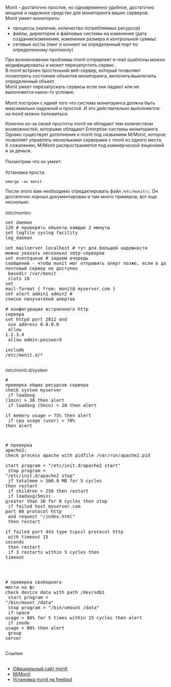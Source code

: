 Monit - достаточно простое, но одновременно удобное, достаточно мощное и надежное средство для мониторинга ваших серверов.<br>Monit умеет мониторить:<br><ul><li>процессы (наличие, количество потребляемых ресурсов)</li><li>файлы, директории и файловые системы на изменения (дата создания/изменения, изменения размера и контрольной суммы)</li><li>сетевые хосты (пинг и коннект на определенный порт по определенному протоколу)</li></ul>При возникновении проблемы monit отправляет e-mail (шаблоны можно модифицировать) и может перезапустить сервис.<br>В monit встроен простенький веб-сервер, который позволяет посмотреть состояние объектов мониторинга, включить/выключить определенный объект.<br>Monit умеет перезапускать сервисы если они падают или не выполняется какое-то условие.<br><br>Monit построен с идеей того что система мониторинга должна быть максимально надежной и простой. И это действительно выполняется: на monit можно положиться.

Конечно из-за своей простоты monit не обладает тем количеством возможностей, которыми обладают Enterptise-системы мониторинга. Однако существует дополнение к monit под названием M/Monit, которое позволяет управлять несколькими серверами с monit из одного места. К сожалению, M/Monit распространяется под коммерческой лицензией и за деньги.<br><br>Посмотрим что он умеет:<br><br>Установка проста:

```shell
emerge -av monit
```

После этого вам необходимо отредактировать файл `/etc/monitrc`. Он достаточно хорошо документирован и там много примеров, вот еще несколько:<br><br>/etc/monitrc<br><pre class="brush: bash">set daemon  120 # проверять объекты каждые 2 минуты<br>set logfile syslog facility log_daemon<br><br>set mailserver localhost # тут для большей надежности можно указать несколько smtp-серверов<br>set eventqueue # задаем очередь сообщений - чтобы monit мог отправить алерт позже, если в данный момент почтовый сервер не доступен<br>    basedir /var/monit<br>    slots 10<br>set mail-format { from: monit@ myserver.com }<br>set alert admin1 admin2 # список получателей алертов<br><br># конфигурация встроенного http сервера<br>set httpd port 2812 and<br>    use address 0.0.0.0<br>    allow 1.2.3.4<br>    allow admin:password<br><br>include /etc/monit.d/*<br></pre><br>/etc/monit.d/system<br><pre class="brush: bash"># проверка общих ресурсов сервера<br>check system myserver<br>    if loadavg (1min) &gt; 30 then alert<br>    if loadavg (5min) &gt; 20 then alert<br>    if memory usage &gt; 75% then alert<br>   if cpu usage (user) &gt; 70% then alert<br></pre><br><pre class="brush: bash"># проверка apache2:<br>check process apache with pidfile /var/run/apache2.pid<br>    start program = "/etc/init.d/apache2 start"<br>    stop program  = "/etc/init.d/apache2 stop"<br>    if totalmem &gt; 500.0 MB for 5 cycles then restart<br>    if children &gt; 250 then restart<br>    if loadavg(5min) greater than 30 for 8 cycles then stop<br>    if failed host myserver.com port 80 protocol http<br>       and request "/index.html"<br>       then restart<br>    if failed port 443 type tcpssl protocol http<br>       with timeout 15 seconds<br>       then restart<br>    if 3 restarts within 5 cycles then timeout<br></pre><br><br><pre class="brush: bash"># проверка свободного места на фс<br>check device data with path /dev/sdb1<br>    start program  = "/bin/mount /data"<br>    stop program  = "/bin/umount /data"<br>    if space usage &gt; 80% for 5 times within 15 cycles then alert<br>    if inode usage &gt; 80% then alert<br>    group server<br></pre><br>Ссылки:<br><br><ul><li><a href="http://mmonit.com/monit/">Официальный сайт monit</a></li><li><a href="http://mmonit.com/">M/Monit</a></li><li><a href="http://www.lissyara.su/?id=1268">Установка monit на freebsd</a></li></ul>